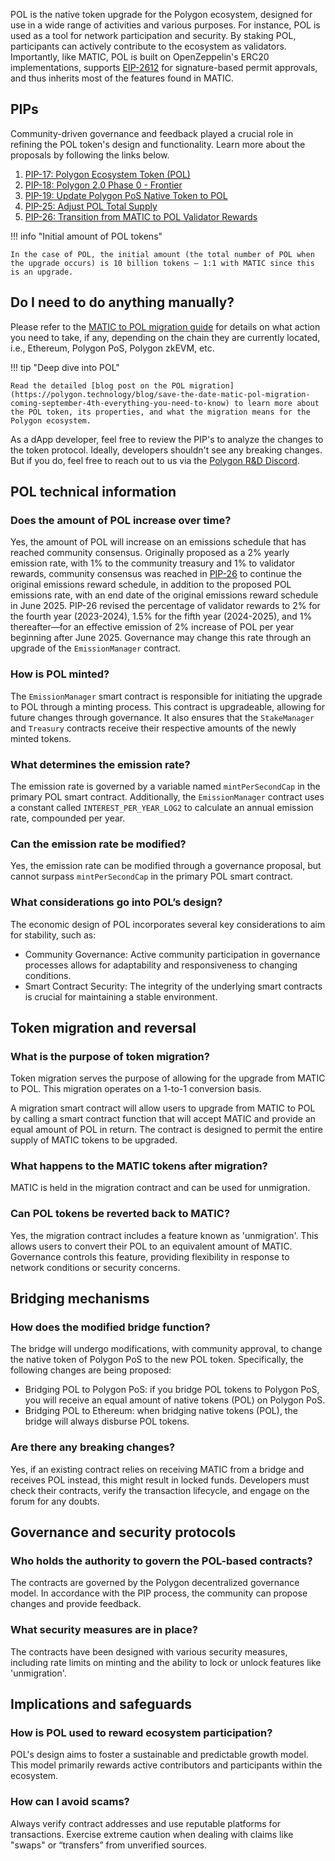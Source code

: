 POL is the native token upgrade for the Polygon ecosystem, designed for use in a wide range of activities and various purposes. For instance, POL is used as a tool for network participation and security. By staking POL, participants can actively contribute to the ecosystem as validators. Importantly, like MATIC, POL is built on OpenZeppelin's ERC20 implementations, supports [EIP-2612](https://eips.ethereum.org/EIPS/eip-2612) for signature-based permit approvals, and thus inherits most of the features found in MATIC.

## PIPs

Community-driven governance and feedback played a crucial role in refining the POL token's design and functionality. Learn more about the proposals by following the links below.

1. [PIP-17: Polygon Ecosystem Token (POL)](https://forum.polygon.technology/t/pip-17-polygon-ecosystem-token-pol/12912)
2. [PIP-18: Polygon 2.0 Phase 0 - Frontier](https://forum.polygon.technology/t/pip-18-polygon-2-0-phase-0-frontier/12913)
3. [PIP-19: Update Polygon PoS Native Token to POL](https://forum.polygon.technology/t/pip-19-update-polygon-pos-native-token-to-pol/12914)
4. [PIP-25: Adjust POL Total Supply](https://forum.polygon.technology/t/pip-25-adjust-pol-total-supply/13008)
5. [PIP-26: Transition from MATIC to POL Validator Rewards](https://forum.polygon.technology/t/pip-26-transition-from-matic-to-pol-validator-rewards/13046)

!!! info "Initial amount of POL tokens"

    In the case of POL, the initial amount (the total number of POL when the upgrade occurs) is 10 billion tokens — 1:1 with MATIC since this is an upgrade.

## Do I need to do anything manually?

Please refer to the [MATIC to POL migration guide](../../get-started/matic-to-pol.md) for details on what action you need to take, if any, depending on the chain they are currently located, i.e., Ethereum, Polygon PoS, Polygon zkEVM, etc. 

!!! tip "Deep dive into POL"

    Read the detailed [blog post on the POL migration](https://polygon.technology/blog/save-the-date-matic-pol-migration-coming-september-4th-everything-you-need-to-know) to learn more about the POL token, its properties, and what the migration means for the Polygon ecosystem.

As a dApp developer, feel free to review the PIP's to analyze the changes to the token protocol. Ideally, developers shouldn't see any breaking changes. But if you do, feel free to reach out to us via the [Polygon R&D Discord](https://discord.com/invite/0xpolygonrnd).

## POL technical information

### Does the amount of POL increase over time?

Yes, the amount of POL will increase on an emissions schedule that has reached community consensus. Originally proposed as a $2\%$ yearly emission rate, with $1\%$ to the community treasury and $1\%$ to validator rewards, community consensus was reached in [PIP-26](https://forum.polygon.technology/t/pip-26-transition-from-matic-to-pol-validator-rewards/13046) to continue the original emissions reward schedule, in addition to the proposed POL emissions rate, with an end date of the original emissions reward schedule in June 2025. PIP-26 revised the percentage of validator rewards to $2\%$ for the fourth year (2023-2024), $1.5\%$ for the fifth year (2024-2025), and $1\%$ thereafter—for an effective emission of $2\%$ increase of POL per year beginning after June 2025. Governance may change this rate through an upgrade of the `EmissionManager` contract.

### How is POL minted?

The `EmissionManager` smart contract is responsible for initiating the upgrade to POL through a minting process. This contract is upgradeable, allowing for future changes through governance. It also ensures that the `StakeManager` and `Treasury` contracts receive their respective amounts of the newly minted tokens.

### What determines the emission rate?

The emission rate is governed by a variable named `mintPerSecondCap` in the primary POL smart contract. Additionally, the `EmissionManager` contract uses a constant called `INTEREST_PER_YEAR_LOG2` to calculate an annual emission rate, compounded per year.

### Can the emission rate be modified?

Yes, the emission rate can be modified through a governance proposal, but cannot surpass `mintPerSecondCap` in the primary POL smart contract.

### What considerations go into POL’s design?

The economic design of POL incorporates several key considerations to aim for stability, such as:

- Community Governance: Active community participation in governance processes allows for adaptability and responsiveness to changing conditions.
- Smart Contract Security: The integrity of the underlying smart contracts is crucial for maintaining a stable environment.

## Token migration and reversal

### What is the purpose of token migration?

Token migration serves the purpose of allowing for the upgrade from MATIC to POL. This migration operates on a 1-to-1 conversion basis.

A migration smart contract will allow users to upgrade from MATIC to POL by calling a smart contract function that will accept MATIC and provide an equal amount of POL in return.  The contract is designed to permit the entire supply of MATIC tokens to be upgraded.

### What happens to the MATIC tokens after migration?

MATIC is held in the migration contract and can be used for unmigration.

### Can POL tokens be reverted back to MATIC?

Yes, the migration contract includes a feature known as 'unmigration'. This allows users to convert their POL to an equivalent amount of MATIC. Governance controls this feature, providing flexibility in response to network conditions or security concerns.

## Bridging mechanisms

### How does the modified bridge function?

The bridge will undergo modifications, with community approval, to change the native token of Polygon PoS to the new POL token. Specifically, the following changes are being proposed:

- Bridging POL to Polygon PoS: if you bridge POL tokens to Polygon PoS, you will receive
an equal amount of native tokens (POL) on Polygon PoS.
- Bridging POL to Ethereum: when bridging native tokens (POL), the bridge will always disburse POL tokens.

### Are there any breaking changes?

Yes, if an existing contract relies on receiving MATIC from a bridge and receives POL instead, this might result in locked funds. Developers must check their contracts, verify the transaction lifecycle, and engage on the forum for any doubts.

## Governance and security protocols

### Who holds the authority to govern the POL-based contracts?

The contracts are governed by the Polygon decentralized governance model. In accordance with the PIP process, the community can propose changes and provide feedback.

### What security measures are in place?

The contracts have been designed with various security measures, including rate limits on minting and the ability to lock or unlock features like 'unmigration'.

## Implications and safeguards

### How is POL used to reward ecosystem participation?

POL's design aims to foster a sustainable and predictable growth model. This model primarily rewards active contributors and participants within the ecosystem.

### How can I avoid scams?

Always verify contract addresses and use reputable platforms for transactions. Exercise extreme caution when dealing with claims like "swaps" or “transfers” from unverified sources.
